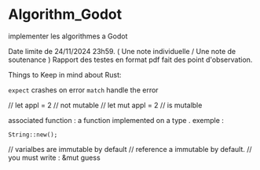 # Algorithm_Godot
implementer les algorithmes a Godot

Date limite de 24/11/2024 23h59. ( Une note individuelle / Une note de soutenance )
Rapport des testes en format pdf
fait des point d'observation.


Things to Keep in mind about Rust:

 `expect` crashes on error
 `match` handle the error

// let appl = 2  //  not mutable
// let mut appl = 2 // is mutalble

associated function : a function implemented on a type . 
 exemple : 
 ``` 
 String::new();
 ```
// varialbes are immutable by default
// reference a immutable by default.
// you must write : &mut guess